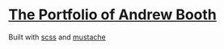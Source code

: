 # [The Portfolio of Andrew Booth](http://andrewdbooth.me)

Built with [scss](http://sass-lang.com/) and [mustache](https://mustache.github.io)
